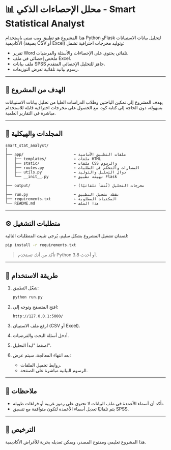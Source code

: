 
# 📊 محلل الإحصاءات الذكي - Smart Statistical Analyst

هذا المشروع هو تطبيق ويب مبني باستخدام Python وFlask لتحليل بيانات الاستبيانات الأكاديمية (بصيغة CSV أو Excel) وتوليد مخرجات احترافية تشمل:

- تقرير Word تلقائي يحتوي على الإحصاءات والأسئلة والفرضيات.
- ملخص إحصائي في ملف Excel.
- ملف بيانات SPSS جاهز للتحليل الإحصائي المتقدم.
- رسوم بيانية تلقائية تعرض التوزيعات.

---

## 🎯 الهدف من المشروع

يهدف المشروع إلى تمكين الباحثين وطلاب الدراسات العليا من تحليل بيانات الاستبيانات بسهولة، دون الحاجة إلى كتابة كود، مع الحصول على مخرجات احترافية قابلة للاستخدام مباشرة في التقارير العلمية.

---

## 🧰 المجلدات والهيكلية

```
smart_stat_analyst/
│
├── app/                      ← ملفات التطبيق الأساسية
│   ├── templates/            ← ملفات HTML
│   ├── static/               ← ملفات CSS والرسوم
│   ├── routes.py             ← المسارات والتحكم في الطلبات
│   ├── utils.py              ← دوال التحليل والتوليد
│   └── __init__.py           ← تهيئة تطبيق Flask
│
├── output/                   ← مخرجات التحليل (تُنشأ تلقائيًا)
│
├── run.py                    ← نقطة تشغيل التطبيق
├── requirements.txt          ← المكتبات المطلوبة
└── README.md                 ← هذا الملف
```

---

## ⚙️ متطلبات التشغيل

لضمان تشغيل المشروع بشكل سليم، يُرجى تثبيت المتطلبات التالية:

```bash
pip install -r requirements.txt
```

> تأكد من أنك تستخدم Python 3.8 أو أحدث.

---

## 🚀 طريقة الاستخدام

1. شغّل التطبيق:
   ```bash
   python run.py
   ```

2. افتح المتصفح وتوجه إلى:
   ```
   http://127.0.0.1:5000/
   ```

3. ارفع ملف الاستبيان (CSV أو Excel).

4. أدخل أسئلة البحث والفرضيات.

5. اضغط "ابدأ التحليل".

6. بعد انتهاء المعالجة، سيتم عرض:
   - روابط تحميل الملفات.
   - الرسوم البيانية مباشرة على الصفحة.

---

## 📌 ملاحظات

- تأكد أن أسماء الأعمدة في ملف البيانات لا تحتوي على رموز غريبة أو فراغات طويلة.
- يتم تلقائيًا تعديل أسماء الأعمدة لتكون متوافقة مع تنسيق SPSS.

---

## 📄 الترخيص

هذا المشروع تعليمي ومفتوح المصدر، ويمكن تعديله بحرية للأغراض الأكاديمية.
